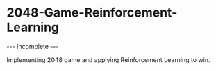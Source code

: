 # 2048-Game-Reinforcement-Learning

--- Incomplete ---

Implementing 2048 game and applying Reinforcement Learning to win.
